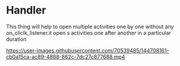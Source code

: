 # Handler
This thing will help to open multiple activities one by one without any on_cliclk_listener.it open s activities one after another in a particular duration

https://user-images.githubusercontent.com/70539485/144708161-cb0a15ca-ac89-4888-862c-7dc27c877688.mp4
